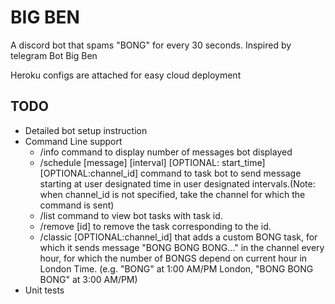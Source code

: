 # BIG BEN

A discord bot that spams "BONG" for every 30 seconds. Inspired by telegram Bot Big Ben

Heroku configs are attached for easy cloud deployment

## TODO

- Detailed bot setup instruction
- Command Line support
  - /info command to display number of messages bot displayed
  - /schedule \[message\] \[interval\] \[OPTIONAL: start_time\] \[OPTIONAL:channel_id\] command to task bot to send message 
    starting at user designated time in user designated intervals.(Note: when channel_id is not specified, take the channel for which the command is sent)
  - /list command to view bot tasks with task id.
  - /remove \[id\] to remove the task corresponding to the id.
  - /classic \[OPTIONAL:channel_id\] that adds a custom BONG task, for which it sends message "BONG BONG BONG..." in the channel 
    every hour, for which the number of BONGS depend on current hour in London Time. (e.g. "BONG" at 1:00 AM/PM London,
    "BONG BONG BONG" at 3:00 AM/PM)
- Unit tests
